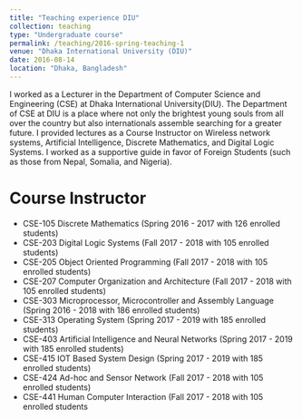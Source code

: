 ```yaml
---
title: "Teaching experience DIU"
collection: teaching
type: "Undergraduate course"
permalink: /teaching/2016-spring-teaching-1
venue: "Dhaka International University (DIU)"
date: 2016-08-14
location: "Dhaka, Bangladesh"
---
```


I worked as a Lecturer in the Department of Computer Science and Engineering (CSE) at Dhaka International University(DIU). The Department of CSE at DIU is a place where not only the brightest young souls from all over the country but also internationals assemble searching for a greater future. I provided lectures as a Course Instructor on Wireless network systems, Artificial Intelligence, Discrete Mathematics, and Digital Logic Systems. I worked as a supportive guide in favor of Foreign Students (such as those from Nepal, Somalia, and Nigeria).

Course Instructor
======
* CSE-105   Discrete Mathematics (Spring 2016 - 2017 with 126 enrolled students)
* CSE-203   Digital Logic Systems (Fall 2017 - 2018 with 105 enrolled students)
* CSE-205   Object Oriented Programming (Fall 2017 - 2018 with 105 enrolled students)
* CSE-207   Computer Organization and Architecture (Fall 2017 - 2018 with 105 enrolled students)
* CSE-303   Microprocessor, Microcontroller and Assembly Language (Spring 2016 - 2018 with 186 enrolled students)
* CSE-313   Operating System (Spring 2017 - 2019 with 185 enrolled students)
* CSE-403   Artificial Intelligence and Neural Networks (Spring 2017 - 2019 with 185 enrolled students)
* CSE-415   IOT Based System Design (Spring 2017 - 2019 with 185 enrolled students)
* CSE-424   Ad-hoc and Sensor Network (Fall 2017 - 2018 with 105 enrolled students)
* CSE-441   Human Computer Interaction (Fall 2017 - 2018 with 105 enrolled students

